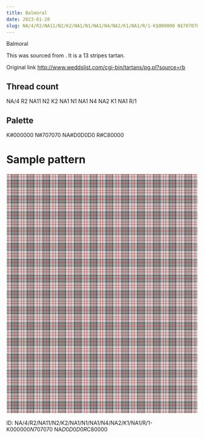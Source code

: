 ```yaml
---
title: Balmoral
date: 2023-01-28
slug: NA/4/R2/NA11/N2/K2/NA1/N1/NA1/N4/NA2/K1/NA1/R/1-K$000000 N$707070 NA$D0D0D0 R$C80000
---
```

Balmoral

This was sourced from <no value>.  It is a 13 stripes tartan.

Original link http://www.weddslist.com/cgi-bin/tartans/pg.pl?source=rb

## Thread count
NA/4 R2 NA11 N2 K2 NA1 N1 NA1 N4 NA2 K1 NA1 R/1

## Palette
K#000000 N#707070 NA#D0D0D0 R#C80000

# Sample pattern

![Tartan detail](tartan.png "NA/4 R2 NA11 N2 K2 NA1 N1 NA1 N4 NA2 K1 NA1 R/1 tartan")

ID: NA/4/R2/NA11/N2/K2/NA1/N1/NA1/N4/NA2/K1/NA1/R/1-K$000000 N$707070 NA$D0D0D0 R$C80000